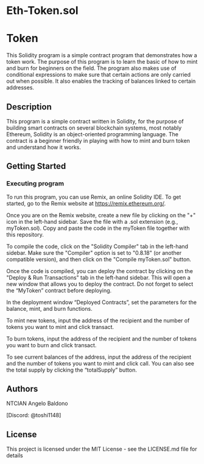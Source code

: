 # Eth-Token.sol
# Token

This Solidity program is a simple contract program that demonstrates how a token work. The purpose of this program is to learn the basic of how to mint and burn for beginners on the field. The program also makes use of conditional expressions to make sure that certain actions are only carried out when possible. It also enables the tracking of balances linked to certain addresses.

## Description

This program is a simple contract written in Solidity, for the purpose of building smart contracts on several blockchain systems, most notably Ethereum, Solidity is an object-oriented programming language. The contract is a beginner friendly in playing with how to mint and burn token and understand how it works. 

## Getting Started

### Executing program

To run this program, you can use Remix, an online Solidity IDE. To get started, go to the Remix website at https://remix.ethereum.org/.

Once you are on the Remix website, create a new file by clicking on the "+" icon in the left-hand sidebar. Save the file with a .sol extension (e.g., myToken.sol). Copy and paste the code in the myToken file together with this repository.

To compile the code, click on the "Solidity Compiler" tab in the left-hand sidebar. Make sure the "Compiler" option is set to "0.8.18" (or another compatible version), and then click on the "Compile myToken.sol" button.

Once the code is compiled, you can deploy the contract by clicking on the "Deploy & Run Transactions" tab in the left-hand sidebar. This will open a new window that allows you to deploy the contract. Do not forget to select the “MyToken” contract before deploying.

In the deployment window “Deployed Contracts”, set the parameters for the balance, mint, and burn functions. 

To mint new tokens, input the address of the recipient and the number of tokens you want to mint and click transact.

To burn tokens, input the address of the recipient and the number of tokens you want to burn and click transact. 

To see current balances of the address, input the address of the recipient and the number of tokens you want to mint and click call. You can also see the total supply by clicking the “totalSupply” button.


## Authors

NTCIAN Angelo Baldono

[Discord: @toshi1148]


## License

This project is licensed under the MIT License - see the LICENSE.md file for details
